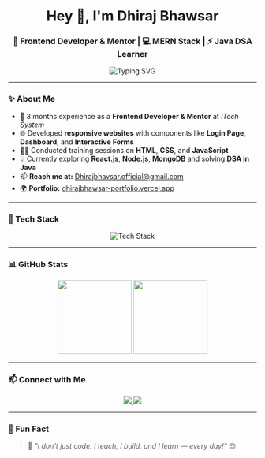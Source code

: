 <h1 align="center">Hey 👋, I'm Dhiraj Bhawsar</h1>
<h3 align="center">🚀 Frontend Developer & Mentor | 💻 MERN Stack | ⚡ Java DSA Learner</h3>

<p align="center">
  <img src="https://readme-typing-svg.demolab.com?font=Fira+Code&size=22&pause=1000&color=00F7FF&center=true&vCenter=true&width=440&lines=I+build+responsive+UIs+%F0%9F%92%BB;Love+teaching+tech+%F0%9F%93%9D;Always+learning+new+stacks+%F0%9F%92%AA" alt="Typing SVG" />
</p>

---

### ✨ About Me

- 🔧 3 months experience as a **Frontend Developer & Mentor** at *iTech System*
- 🌐 Developed **responsive websites** with components like **Login Page**, **Dashboard**, and **Interactive Forms**
- 🧑‍🏫 Conducted training sessions on **HTML**, **CSS**, and **JavaScript**
- 💡 Currently exploring **React.js**, **Node.js**, **MongoDB** and solving **DSA in Java**
- 📫 **Reach me at:** [Dhirajbhavsar.official@gmail.com](mailto:Dhirajbhavsar.official@gmail.com)
- 🌍 **Portfolio:** [dhirajbhawsar-portfolio.vercel.app](https://dhirajbhawsar-portfolio.vercel.app)

---

### 🚀 Tech Stack

<div align="center">
  <img src="https://skillicons.dev/icons?i=html,css,js,react,nodejs,mongodb,java,git" alt="Tech Stack" />
</div>

---

### 📊 GitHub Stats

<div align="center">
  <img src="https://github-readme-stats.vercel.app/api?username=dhirajbhawsar&show_icons=true&theme=tokyonight" height="150px"/>
  <img src="https://github-readme-streak-stats.herokuapp.com/?user=dhirajbhawsar&theme=tokyonight" height="150px"/>
</div>

---

### 📫 Connect with Me

<p align="center">
  <a href="mailto:Dhirajbhavsar.official@gmail.com">
    <img src="https://img.shields.io/badge/Gmail-D14836?style=for-the-badge&logo=gmail&logoColor=white"/>
  </a>
  <a href="https://dhirajbhawsar-portfolio.vercel.app">
    <img src="https://img.shields.io/badge/Portfolio-000?style=for-the-badge&logo=vercel&logoColor=white"/>
  </a>
  <!-- Optional: Add LinkedIn or other links here -->
</p>

---

### 🧠 Fun Fact

> 💬 *"I don't just code. I teach, I build, and I learn — every day!"* 😎

